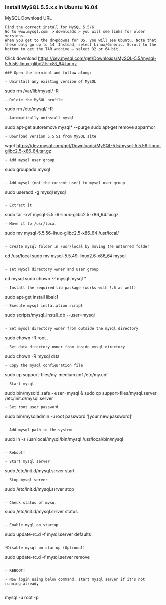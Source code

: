 ### Install MySQL 5.5.x.x in Ubuntu 16.04

MySQL Download URL
```
Find the correct install for MySQL 5.5/6
Go to www.mysql.com  > downloads > you will see links for older versions.
When you get to the dropdowns for OS, you will see Ubuntu. Note that these only go up to 14. Instead, select Linux/Generic. Scroll to the bottom to get the TAR Archive – select 32 or 64 bit.
```
Click download
https://dev.mysql.com/get/Downloads/MySQL-5.5/mysql-5.5.56-linux-glibc2.5-x86_64.tar.gz
```
### Open the terminal and follow along:

- Uninstall any existing version of MySQL

```
sudo rm /var/lib/mysql/ -R
```
- Delete the MySQL profile
```
sudo rm /etc/mysql/ -R
```
- Automatically uninstall mysql
```
sudo apt-get autoremove mysql* --purge
sudo apt-get remove apparmor
```
- Download version 5.5.51 from MySQL site
```
wget https://dev.mysql.com/get/Downloads/MySQL-5.5/mysql-5.5.56-linux-glibc2.5-x86_64.tar.gz
```
- Add mysql user group
```
sudo groupadd mysql
```

- Add mysql (not the current user) to mysql user group
```
sudo useradd -g mysql mysql
```

- Extract it

```
sudo tar -xvf mysql-5.5.56-linux-glibc2.5-x86_64.tar.gz
```
- Move it to /usr/local

```
sudo mv mysql-5.5.56-linux-glibc2.5-x86_64 /usr/local/
```

- Create mysql folder in /usr/local by moving the untarred folder
```
cd /usr/local
sudo mv mysql-5.5.49-linux2.6-x86_64 mysql

```

- set MySql directory owner and user group

```
cd mysql
sudo chown -R mysql:mysql *
```
- Install the required lib package (works with 5.6 as well) 

```
sudo apt-get install libaio1
```
- Execute mysql installation script

```
sudo scripts/mysql_install_db --user=mysql
```

- Set mysql directory owner from outside the mysql directory

```
sudo chown -R root .
```
- Set data directory owner from inside mysql directory

```
sudo chown -R mysql data
```
- Copy the mysql configuration file

```
sudo cp support-files/my-medium.cnf /etc/my.cnf
```
- Start mysql
```
sudo bin/mysqld_safe --user=mysql &
sudo cp support-files/mysql.server /etc/init.d/mysql.server
```
- Set root user password

```
sudo bin/mysqladmin -u root password '[your new password]'
```

- Add mysql path to the system

```
sudo ln -s /usr/local/mysql/bin/mysql /usr/local/bin/mysql
```

- Reboot!

- Start mysql server

```
sudo /etc/init.d/mysql.server start
```
- Stop mysql server

```
sudo /etc/init.d/mysql.server stop
```

- Check status of mysql
```
sudo /etc/init.d/mysql.server status
```

- Enable myql on startup

```
sudo update-rc.d -f mysql.server defaults
```

*Disable mysql on startup (Optional)

```
sudo update-rc.d -f mysql.server remove
```

- REBOOT!

- Now login using below command, start mysql server if it's not running already 


```
mysql -u root -p
```
